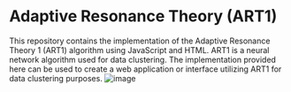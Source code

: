 # Adaptive Resonance Theory (ART1)
This repository contains the implementation of the Adaptive Resonance Theory 1 (ART1) algorithm using JavaScript and HTML. ART1 is a neural network algorithm used for data clustering. The implementation provided here can be used to create a web application or interface utilizing ART1 for data clustering purposes.
![image](https://github.com/Kateryna58/Adaptive-Resonance-Theory-ART1-/assets/39837924/bb83e76b-3bd4-4a21-9f6c-2ae2adbf601c)
